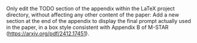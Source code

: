Only edit the TODO section of the appendix within the LaTeX project directory, without affecting any other content of the paper: Add a new section at the end of the appendix to display the final prompt actually used in the paper, in a box style consistent with Appendix B of M-STAR (https://arxiv.org/pdf/2412.17451).